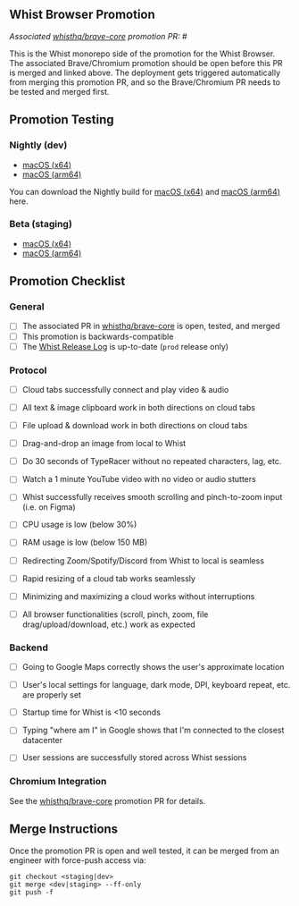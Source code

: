 ## Whist Browser Promotion

_Associated [whisthq/brave-core](https://github.com/whisthq/brave-core) promotion PR:_ #

This is the Whist monorepo side of the promotion for the Whist Browser. The associated Brave/Chromium promotion should be open before this PR is merged and linked above. The deployment gets triggered automatically from merging this promotion PR, and so the Brave/Chromium PR needs to be tested and merged first.

## Promotion Testing

### Nightly (dev)

- [macOS (x64)](https://s3.amazonaws.com/whist-browser-macos-x64-dev/whist-browser-macos-x64-dev.tar.gz)
- [macOS (arm64)](https://s3.amazonaws.com/whist-browser-macos-arm64-dev/whist-browser-macos-arm64-dev.tar.gz)

You can download the Nightly build for [macOS (x64)]() and [macOS (arm64)]() here.

### Beta (staging)

- [macOS (x64)](https://s3.amazonaws.com/whist-browser-macos-x64-staging/whist-browser-macos-x64-staging.tar.gz)
- [macOS (arm64)](https://s3.amazonaws.com/whist-browser-macos-arm64-staging/whist-browser-macos-arm64-staging.tar.gz)

## Promotion Checklist

### General

- [ ] The associated PR in [whisthq/brave-core](https://github.com/whisthq/brave-core) is open, tested, and merged
- [ ] This promotion is backwards-compatible
- [ ] The [Whist Release Log](https://www.notion.so/whisthq/Whist-Release-Log-c7ea1639eb734d90bd48c34924d72f0a) is up-to-date (`prod` release only)

### Protocol

- [ ] Cloud tabs successfully connect and play video & audio
- [ ] All text & image clipboard work in both directions on cloud tabs
- [ ] File upload & download work in both directions on cloud tabs





- [ ] Drag-and-drop an image from local to Whist


- [ ] Do 30 seconds of TypeRacer without no repeated characters, lag, etc.
- [ ] Watch a 1 minute YouTube video with no video or audio stutters
- [ ] Whist successfully receives smooth scrolling and pinch-to-zoom input (i.e. on Figma)
- [ ] CPU usage is low (below 30%)
- [ ] RAM usage is low (below 150 MB)
- [ ] Redirecting Zoom/Spotify/Discord from Whist to local is seamless

- [ ] Rapid resizing of a cloud tab works seamlessly
- [ ] Minimizing and maximizing a cloud works without interruptions


- [ ] All browser functionalities (scroll, pinch, zoom, file drag/upload/download, etc.) work as expected





### Backend


- [ ] Going to Google Maps correctly shows the user's approximate location
- [ ] User's local settings for language, dark mode, DPI, keyboard repeat, etc. are properly set


- [ ] Startup time for Whist is <10 seconds
- [ ] Typing "where am I" in Google shows that I'm connected to the closest datacenter
- [ ] User sessions are successfully stored across Whist sessions











### Chromium Integration

See the [whisthq/brave-core](https://github.com/whisthq/brave-core/) promotion PR for details.

## Merge Instructions

Once the promotion PR is open and well tested, it can be merged from an engineer with force-push access via:

```
git checkout <staging|dev>
git merge <dev|staging> --ff-only
git push -f
```
